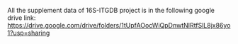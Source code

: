 All the supplement data of 16S-ITGDB project is in the following google drive link:
https://drive.google.com/drive/folders/1tUpfAOocWiQpDnwtNIRtfSlL8jx86yo1?usp=sharing
